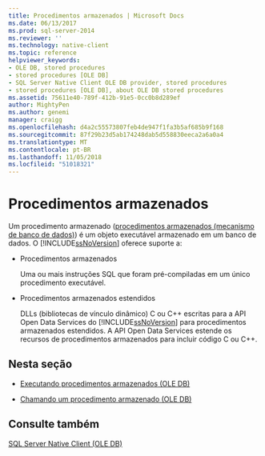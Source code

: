 ```yaml
---
title: Procedimentos armazenados | Microsoft Docs
ms.date: 06/13/2017
ms.prod: sql-server-2014
ms.reviewer: ''
ms.technology: native-client
ms.topic: reference
helpviewer_keywords:
- OLE DB, stored procedures
- stored procedures [OLE DB]
- SQL Server Native Client OLE DB provider, stored procedures
- stored procedures [OLE DB], about OLE DB stored procedures
ms.assetid: 75611e40-789f-412b-91e5-0cc0b8d289ef
author: MightyPen
ms.author: genemi
manager: craigg
ms.openlocfilehash: d4a2c55573807feb4de947f1fa3b5af685b9f168
ms.sourcegitcommit: 87f29b23d5ab174248dab5d558830eeca2a6a0a4
ms.translationtype: MT
ms.contentlocale: pt-BR
ms.lasthandoff: 11/05/2018
ms.locfileid: "51018321"
---
```

# <a name="stored-procedures"></a>Procedimentos armazenados
  Um procedimento armazenado ([procedimentos armazenados &#40;mecanismo de banco de dados&#41;](../../stored-procedures/stored-procedures-database-engine.md)) é um objeto executável armazenado em um banco de dados. O [!INCLUDE[ssNoVersion](../../../includes/ssnoversion-md.md)] oferece suporte a:  
  
-   Procedimentos armazenados  
  
     Uma ou mais instruções SQL que foram pré-compiladas em um único procedimento executável.  
  
-   Procedimentos armazenados estendidos  
  
     DLLs (bibliotecas de vínculo dinâmico) C ou C++ escritas para a API Open Data Services do [!INCLUDE[ssNoVersion](../../../includes/ssnoversion-md.md)] para procedimentos armazenados estendidos. A API Open Data Services estende os recursos de procedimentos armazenados para incluir código C ou C++.  
  
## <a name="in-this-section"></a>Nesta seção  
  
-   [Executando procedimentos armazenados &#40;OLE DB&#41;](stored-procedures-running.md)  
  
-   [Chamando um procedimento armazenado &#40;OLE DB&#41;](stored-procedures-calling.md)  
  
## <a name="see-also"></a>Consulte também  
 [SQL Server Native Client &#40;OLE DB&#41;](sql-server-native-client-ole-db.md)  
  
  
